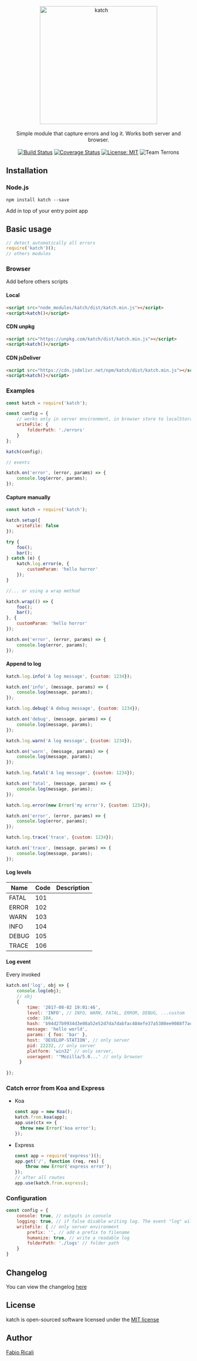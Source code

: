 <div align="center">
<br/><br/>
<img width="320" src="https://raw.githubusercontent.com/fabioricali/katch/develop/extra/logo-katch.png" title="katch"/>
<br/><br/>
Simple module that capture errors and log it. Works both server and browser.
<br/><br/>
<a href="https://travis-ci.org/fabioricali/katch" target="_blank"><img src="https://travis-ci.org/fabioricali/katch.svg?branch=master" title="Build Status"/></a>
<a href="https://coveralls.io/github/fabioricali/katch?branch=master" target="_blank"><img src="https://coveralls.io/repos/github/fabioricali/katch/badge.svg?branch=master" title="Coverage Status"/></a>
<a href="https://opensource.org/licenses/MIT" target="_blank"><img src="https://img.shields.io/badge/License-MIT-yellow.svg" title="License: MIT"/></a>
<img src="https://img.shields.io/badge/team-terrons-orange.svg" title="Team Terrons"/>
</div>

## Installation

### Node.js
```
npm install katch --save
```

Add in top of your entry point app

## Basic usage
```javascript
// detect automatically all errors
require('katch')();
// others modules
```

### Browser

Add before others scripts

#### Local
```html
<script src="node_modules/katch/dist/katch.min.js"></script>
<script>katch()</script>
```

#### CDN unpkg
```html
<script src="https://unpkg.com/katch/dist/katch.min.js"></script>
<script>katch()</script>
```

#### CDN jsDeliver
```html
<script src="https://cdn.jsdelivr.net/npm/katch/dist/katch.min.js"></script>
<script>katch()</script>
```

### Examples
```javascript
const katch = require('katch');

const config = {
    // works only in server environment, in browser store to localStorage
    writeFile: {
        folderPath: './errors'
    }
};

katch(config);

// events

katch.on('error', (error, params) => {
    console.log(error, params);
});
```

#### Capture manually

```javascript
const katch = require('katch');

katch.setup({
    writeFile: false
});

try {
    foo();
    bar();
} catch (e) {
    katch.log.error(e, {
        customParam: 'hello horror'
    });
}

//... or using a wrap method

katch.wrap(() => {
    foo();
    bar();
}, {
    customParam: 'hello horror'
});

katch.on('error', (error, params) => {
    console.log(error, params);
});
```

#### Append to log
```javascript
katch.log.info('A log message', {custom: 1234});

katch.on('info', (message, params) => {
    console.log(message, params);
});

katch.log.debug('A debug message', {custom: 1234});

katch.on('debug', (message, params) => {
    console.log(message, params);
});

katch.log.warn('A log message', {custom: 1234});

katch.on('warn', (message, params) => {
    console.log(message, params);
});

katch.log.fatal('A log message', {custom: 1234});

katch.on('fatal', (message, params) => {
    console.log(message, params);
});

katch.log.error(new Error('my error'), {custom: 1234});

katch.on('error', (error, params) => {
    console.log(error, params);
});

katch.log.trace('trace', {custom: 1234});

katch.on('trace', (message, params) => {
    console.log(message, params);
});
```

#### Log levels

Name | Code | Description
-|-|-
FATAL | 101 |  
ERROR | 102 |  
WARN | 103 |  
INFO | 104 |  
DEBUG | 105 |  
TRACE | 106 |  

#### Log event

Every invoked

```javascript
katch.on('log', obj => {
    console.log(obj);
    // obj
    { 
        time: '2017-08-02 19:01:46',
        level: 'INFO', // INFO, WARN, FATAL, ERROR, DEBUG, ...custom
        code: 104,
        hash: 'b94d27b9934d3e08a52e52d7da7dabfac484efe37a5380ee9088f7ace2efcde9',
        message: 'hello world',
        params: { foo: 'bar' },
        host: 'DEVELOP-STATION', // only server
        pid: 22232, // only server
        platform: 'win32' // only server,
        useragent: '"Mozilla/5.0...' // only browser
     }
     
});
```

### Catch error from Koa and Express

- Koa
    ```javascript
    const app = new Koa();
    katch.from.koa(app);
    app.use(ctx => {
      throw new Error('koa error');
    });
    ```
- Express
    ```javascript
    const app = require('express')();
    app.get('/', function (req, res) {
        throw new Error('express error');
    });
    // after all routes
    app.use(katch.from.express);
    ```

### Configuration
```javascript
const config = {
    console: true, // outputs in console
    logging: true, // if false disable writing log. The event "log" will be invoked anyway 
    writeFile: { // only server environment
        prefix: '', // add a prefix to filename
        humanize: true, // write a readable log
        folderPath: './logs' // folder path
    }
}
```

## Changelog
You can view the changelog <a target="_blank" href="https://github.com/fabioricali/katch/blob/master/CHANGELOG.md">here</a>

## License
katch is open-sourced software licensed under the <a target="_blank" href="http://opensource.org/licenses/MIT">MIT license</a>

## Author
<a target="_blank" href="http://rica.li">Fabio Ricali</a>
